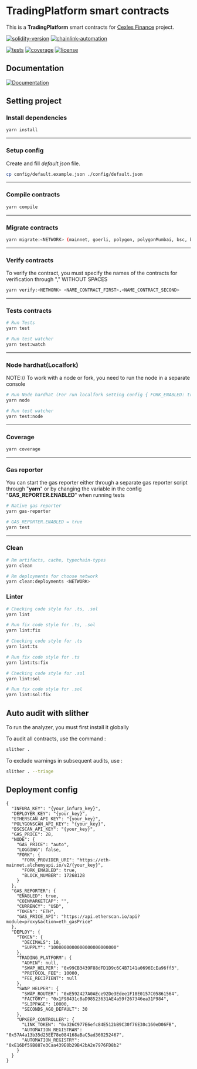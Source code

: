 # TradingPlatform smart contracts

This is a **TradingPlatform** smart contracts for [Cexles Finance](https://cexles.finance/) project.

<div>

<a href="https://docs.soliditylang.org/en/v0.8.12/introduction-to-smart-contracts.html">![solidity-version](https://img.shields.io/badge/Solidity-0.8.12-363636?style=for-the-badge&logo=Solidity)</a>
<a href="https://docs.chain.link/chainlink-automation/introduction">![chainlink-automation](https://img.shields.io/badge/Chainlink-Automation-375BD2?style=for-the-badge&logo=Chainlink)</a>

</div>

<div>

<a href="">![tests](https://img.shields.io/badge/Tests-passing-brightgreen)</a>
<a href="">![coverage](https://img.shields.io/badge/Coverage-100%25-brightgreen)</a>
<a href="">![license](https://img.shields.io/github/license/cexles/trading-smart-contracts)</a>

</div>

## Documentation

<a href="https://docs.cexles.finance/">![Documentation](https://img.shields.io/badge/GitBook-GitBook-3884FF?style=for-the-badge&logo=GitBook)</a>

## Setting project

### Install dependencies

```sh
yarn install
```

---

### Setup config

Create and fill _default.json_ file.

```sh
cp config/default.example.json ./config/default.json
```

---

### Compile contracts

```sh
yarn compile
```

---

### Migrate contracts

```sh
yarn migrate:<NETWORK> (mainnet, goerli, polygon, polygonMumbai, bsc, bscTestnet)
```

---

### Verify contracts

To verify the contract, you must specify the names of the contracts for verification through "," WITHOUT SPACES

```sh
yarn verify:<NETWORK> <NAME_CONTRACT_FIRST>,<NAME_CONTRACT_SECOND>
```

---

### Tests contracts

```sh
# Run Tests
yarn test

# Run test watcher
yarn test:watch
```

---

### Node hardhat(Localfork)

NOTE:// To work with a node or fork, you need to run the node in a separate console

```sh
# Run Node hardhat (For run localfork setting config { FORK_ENABLED: true, FORK_PROVIDER_URI: "https://...."})
yarn node

# Run test watcher
yarn test:node
```

---

### Coverage

```sh
yarn coverage
```

---

### Gas reporter

You can start the gas reporter either through a separate gas reporter script through "**yarn**" or by changing the variable in the config "**GAS_REPORTER.ENABLED**" when running tests

```sh
# Native gas reporter
yarn gas-reporter

# GAS_REPORTER.ENABLED = true
yarn test
```

---

### Clean

```sh
# Rm artifacts, cache, typechain-types
yarn clean

# Rm deployments for choose network
yarn clean:deployments <NETWORK>
```

### Linter

```sh
# Checking code style for .ts, .sol
yarn lint

# Run fix code style for .ts, .sol
yarn lint:fix

# Checking code style for .ts
yarn lint:ts

# Run fix code style for .ts
yarn lint:ts:fix

# Checking code style for .sol
yarn lint:sol

# Run fix code style for .sol
yarn lint:sol:fix
```

## Auto audit with slither

To run the analyzer, you must first install it globally

To audit all contracts, use the command :

```sh
slither .
```

To exclude warnings in subsequent audits, use :

```sh
slither . --triage
```

## Deployment config

```
{
  "INFURA_KEY": "{your_infura_key}",
  "DEPLOYER_KEY": "{your_key}",
  "ETHERSCAN_API_KEY": "{your_key}",
  "POLYGONSCAN_API_KEY": "{your_key}",
  "BSCSCAN_API_KEY": "{your_key}",
  "GAS_PRICE": 28,
  "NODE": {
    "GAS_PRICE": "auto",
    "LOGGING": false,
    "FORK": {
      "FORK_PROVIDER_URI": "https://eth-mainnet.alchemyapi.io/v2/{your_key}",
      "FORK_ENABLED": true,
      "BLOCK_NUMBER": 17268128
    }
  },
  "GAS_REPORTER": {
    "ENABLED": true,
    "COINMARKETCAP": "",
    "CURRENCY": "USD",
    "TOKEN": "ETH",
    "GAS_PRICE_API": "https://api.etherscan.io/api?module=proxy&action=eth_gasPrice"
  },
  "DEPLOY": {
    "TOKEN": {
      "DECIMALS": 18,
      "SUPPLY": "1000000000000000000000000"
    },
    "TRADING_PLATFORM": {
      "ADMIN": null,
      "SWAP_HELPER": "0x99CB3439F88dFD1D9c6C4B7141a0696EcEa96ff3",
      "PROTOCOL_FEE": 10000,
      "FEE_RECIPIENT": null
    },
    "SWAP_HELPER": {
      "SWAP_ROUTER": "0xE592427A0AEce92De3Edee1F18E0157C05861564",
      "FACTORY": "0x1F98431c8aD98523631AE4a59f267346ea31F984",
      "SLIPPAGE": 10000,
      "SECONDS_AGO_DEFAULT": 30
    },
    "UPKEEP_CONTROLLER": {
      "LINK_TOKEN": "0x326C977E6efc84E512bB9C30f76E30c160eD06FB",
      "AUTOMATION_REGISTRAR": "0x57A4a13b35d25EE78e084168aBaC5ad360252467",
      "AUTOMATION_REGISTRY": "0xE16Df59B887e3Caa439E0b29B42bA2e7976FD8b2"
    }
  }
}
```
